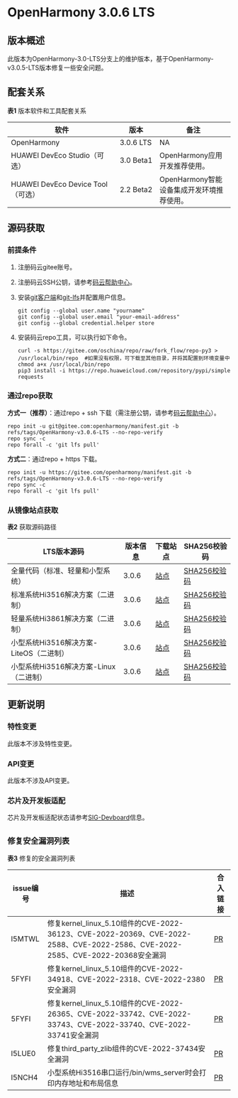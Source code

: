 # OpenHarmony 3.0.6 LTS


## 版本概述

此版本为OpenHarmony-3.0-LTS分支上的维护版本，基于OpenHarmony-v3.0.5-LTS版本修复一些安全问题。


## 配套关系

  **表1** 版本软件和工具配套关系

| 软件 | 版本 | 备注 | 
| -------- | -------- | -------- |
| OpenHarmony | 3.0.6&nbsp;LTS | NA | 
| HUAWEI&nbsp;DevEco&nbsp;Studio（可选） | 3.0&nbsp;Beta1 | OpenHarmony应用开发推荐使用。 | 
| HUAWEI&nbsp;DevEco&nbsp;Device&nbsp;Tool（可选） | 2.2&nbsp;Beta2 | OpenHarmony智能设备集成开发环境推荐使用。 | 


## 源码获取


### 前提条件

1. 注册码云gitee账号。

2. 注册码云SSH公钥，请参考[码云帮助中心](https://gitee.com/help/articles/4191)。

3. 安装[git客户端](https://gitee.com/link?target=https%3A%2F%2Fgit-scm.com%2Fbook%2Fzh%2Fv2%2F%25E8%25B5%25B7%25E6%25AD%25A5-%25E5%25AE%2589%25E8%25A3%2585-Git)和[git-lfs](https://gitee.com/vcs-all-in-one/git-lfs?_from=gitee_search#downloading)并配置用户信息。
     
   ```
   git config --global user.name "yourname"
   git config --global user.email "your-email-address"
   git config --global credential.helper store
   ```

4. 安装码云repo工具，可以执行如下命令。
     
   ```
   curl -s https://gitee.com/oschina/repo/raw/fork_flow/repo-py3 > /usr/local/bin/repo  #如果没有权限，可下载至其他目录，并将其配置到环境变量中chmod a+x /usr/local/bin/repo
   pip3 install -i https://repo.huaweicloud.com/repository/pypi/simple requests
   ```


### 通过repo获取

**方式一（推荐）**：通过repo + ssh 下载（需注册公钥，请参考[码云帮助中心](https://gitee.com/help/articles/4191)）。

  
```
repo init -u git@gitee.com:openharmony/manifest.git -b refs/tags/OpenHarmony-v3.0.6-LTS --no-repo-verify
repo sync -c
repo forall -c 'git lfs pull'
```

**方式二**：通过repo + https 下载。

  
```
repo init -u https://gitee.com/openharmony/manifest.git -b refs/tags/OpenHarmony-v3.0.6-LTS --no-repo-verify
repo sync -c
repo forall -c 'git lfs pull'
```


### 从镜像站点获取

  **表2** 获取源码路径

| **LTS版本源码** | **版本信息** | **下载站点** | **SHA256校验码** | 
| -------- | -------- | -------- | -------- |
| 全量代码（标准、轻量和小型系统） | 3.0.6 | [站点](https://repo.huaweicloud.com/openharmony/os/3.0.6/code-v3.0.6-LTS.tar.gz) | [SHA256校验码](https://repo.huaweicloud.com/openharmony/os/3.0.6/code-v3.0.6-LTS.tar.gz.sha256) | 
| 标准系统Hi3516解决方案（二进制） | 3.0.6 | [站点](https://repo.huaweicloud.com/openharmony/os/3.0.6/standard.tar.gz) | [SHA256校验码](https://repo.huaweicloud.com/openharmony/os/3.0.6/standard.tar.gz.sha256) | 
| 轻量系统Hi3861解决方案（二进制） | 3.0.6 | [站点](https://repo.huaweicloud.com/openharmony/os/3.0.6/hispark_pegasus.tar.gz) | [SHA256校验码](https://repo.huaweicloud.com/openharmony/os/3.0.6/hispark_pegasus.tar.gz.sha256) | 
| 小型系统Hi3516解决方案-LiteOS（二进制） | 3.0.6 | [站点](https://repo.huaweicloud.com/openharmony/os/3.0.6/hispark_taurus.tar.gz) | [SHA256校验码](https://repo.huaweicloud.com/openharmony/os/3.0.6/hispark_taurus.tar.gz.sha256) | 
| 小型系统Hi3516解决方案-Linux（二进制） | 3.0.6 | [站点](https://repo.huaweicloud.com/openharmony/os/3.0.6/hispark_taurus_linux.tar.gz) | [SHA256校验码](https://repo.huaweicloud.com/openharmony/os/3.0.6/hispark_taurus_linux.tar.gz.sha256) | 


## 更新说明


### 特性变更

此版本不涉及特性变更。


### API变更

此版本不涉及API变更。


### 芯片及开发板适配

芯片及开发板适配状态请参考[SIG-Devboard](https://gitee.com/openharmony/community/blob/master/sig/sig-devboard/sig_devboard_cn.md)信息。


## <sup>修复安全漏洞列表</sup>

  **表3** 修复的安全漏洞列表

| issue编号 | 描述 | 合入链接 | 
| -------- | -------- | -------- |
| I5MTWL | 修复kernel_linux_5.10组件的CVE-2022-36123、CVE-2022-20369、CVE-2022-2588、CVE-2022-2586、CVE-2022-2585、CVE-2022-20368安全漏洞 | [PR](https://gitee.com/openharmony/kernel_linux_5.10/pulls/402) | 
| 5FYFI | 修复kernel_linux_5.10组件的CVE-2022-34918、CVE-2022-2318、CVE-2022-2380安全漏洞 | [PR](https://gitee.com/openharmony/kernel_linux_5.10/pulls/331) | 
| 5FYFI | 修复kernel_linux_5.10组件的CVE-2022-26365、CVE-2022-33742、CVE-2022-33743、CVE-2022-33740、CVE-2022-33741安全漏洞 | [PR](https://gitee.com/openharmony/kernel_linux_5.10/pulls/352) | 
| I5LUE0 | 修复third_party_zlib组件的CVE-2022-37434安全漏洞 | [PR](https://gitee.com/openharmony/third_party_zlib/pulls/44) | 
| I5NCH4 | 小型系统Hi3516串口运行/bin/wms_server时会打印内存地址和布局信息 | [PR](https://gitee.com/openharmony/distributedschedule_samgr_lite/pulls/1) | 



